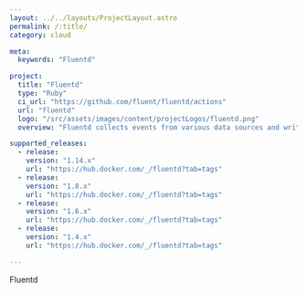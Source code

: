 ```yaml
---
layout: ../../layouts/ProjectLayout.astro
permalink: /:title/
category: cloud

meta:
  keywords: "Fluentd"

project:
  title: "Fluentd"
  type: "Ruby"
  ci_url: "https://github.com/fluent/fluentd/actions"
  url: "fluentd"
  logo: "/src/assets/images/content/projectLogos/fluentd.png"
  overview: "Fluentd collects events from various data sources and writes them to files, RDBMS, NoSQL, IaaS, SaaS, Hadoop and so on. Fluentd helps you unify your logging infrastructure."

supported_releases:
  - release:
    version: "1.14.x"
    url: "https://hub.docker.com/_/fluentd?tab=tags"
  - release:
    version: "1.8.x"
    url: "https://hub.docker.com/_/fluentd?tab=tags"
  - release:
    version: "1.6.x"
    url: "https://hub.docker.com/_/fluentd?tab=tags"
  - release:
    version: "1.4.x"
    url: "https://hub.docker.com/_/fluentd?tab=tags"

---
```


<p>Fluentd</p>

